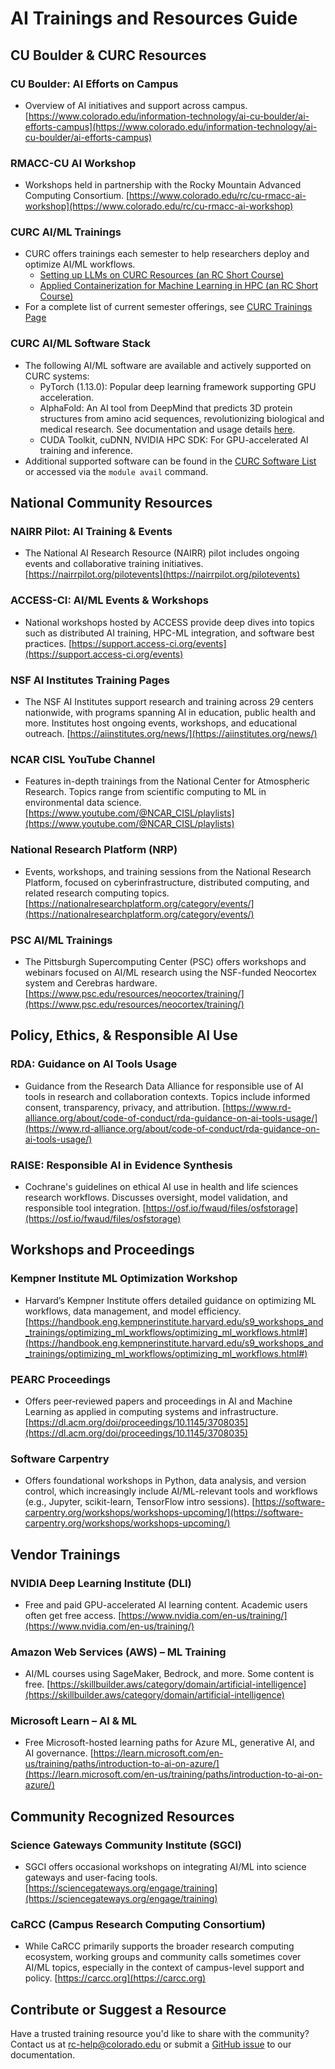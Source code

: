 # AI Trainings and Resources Guide

## CU Boulder & CURC Resources

### CU Boulder: AI Efforts on Campus
- Overview of AI initiatives and support across campus. [https://www.colorado.edu/information-technology/ai-cu-boulder/ai-efforts-campus](https://www.colorado.edu/information-technology/ai-cu-boulder/ai-efforts-campus)
### RMACC-CU AI Workshop
- Workshops held in partnership with the Rocky Mountain Advanced Computing Consortium. [https://www.colorado.edu/rc/cu-rmacc-ai-workshop](https://www.colorado.edu/rc/cu-rmacc-ai-workshop)
### CURC AI/ML Trainings
- CURC offers trainings each semester to help researchers deploy and optimize AI/ML workflows.
    * [Setting up LLMs on CURC Resources (an RC Short Course)](https://github.com/ResearchComputing/setting_up_llms_on_curc_resources_rc_short_course)
    * [Applied Containerization for Machine Learning in HPC (an RC Short Course)](https://colorado.libcal.com/calendar/events/contain)
- For a complete list of current semester offerings, see [CURC Trainings Page](../getting_started/current-sem-trainings.md)
### CURC AI/ML Software Stack
- The following AI/ML software are available and actively supported on CURC systems:
    * PyTorch (1.13.0): Popular deep learning framework supporting GPU acceleration.
    * AlphaFold: An AI tool from DeepMind that predicts 3D protein structures from amino acid sequences, revolutionizing biological and medical research. See documentation and usage details [here](../software/alphafold.md). 
    * CUDA Toolkit, cuDNN, NVIDIA HPC SDK: For GPU-accelerated AI training and inference.
- Additional supported software can be found in the [CURC Software List](../software/curc_provided_software.md) or accessed via the `module avail` command.

## National Community Resources

### NAIRR Pilot: AI Training & Events
- The National AI Research Resource (NAIRR) pilot includes ongoing events and collaborative training initiatives. [https://nairrpilot.org/pilotevents](https://nairrpilot.org/pilotevents)
### ACCESS-CI: AI/ML Events & Workshops
- National workshops hosted by ACCESS provide deep dives into topics such as distributed AI training, HPC-ML integration, and software best practices. [https://support.access-ci.org/events](https://support.access-ci.org/events)
### NSF AI Institutes Training Pages
- The NSF AI Institutes support research and training across 29 centers nationwide, with programs spanning AI in education, public health and more. Institutes host ongoing events, workshops, and educational outreach. [https://aiinstitutes.org/news/](https://aiinstitutes.org/news/)
### NCAR CISL YouTube Channel
- Features in-depth trainings from the National Center for Atmospheric Research. Topics range from scientific computing to ML in environmental data science. [https://www.youtube.com/@NCAR_CISL/playlists](https://www.youtube.com/@NCAR_CISL/playlists)
### National Research Platform (NRP)
- Events, workshops, and training sessions from the National Research Platform, focused on cyberinfrastructure, distributed computing, and related research computing topics. [https://nationalresearchplatform.org/category/events/](https://nationalresearchplatform.org/category/events/)
### PSC AI/ML Trainings
- The Pittsburgh Supercomputing Center (PSC) offers workshops and webinars focused on AI/ML research using the NSF-funded Neocortex system and Cerebras hardware. [https://www.psc.edu/resources/neocortex/training/](https://www.psc.edu/resources/neocortex/training/)

## Policy, Ethics, & Responsible AI Use

### RDA: Guidance on AI Tools Usage
- Guidance from the Research Data Alliance for responsible use of AI tools in research and collaboration contexts. Topics include informed consent, transparency, privacy, and attribution. [https://www.rd-alliance.org/about/code-of-conduct/rda-guidance-on-ai-tools-usage/](https://www.rd-alliance.org/about/code-of-conduct/rda-guidance-on-ai-tools-usage/)
### RAISE: Responsible AI in Evidence Synthesis
- Cochrane's guidelines on ethical AI use in health and life sciences research workflows. Discusses oversight, model validation, and responsible tool integration. [https://osf.io/fwaud/files/osfstorage](https://osf.io/fwaud/files/osfstorage)

## Workshops and Proceedings

### Kempner Institute ML Optimization Workshop
- Harvard’s Kempner Institute offers detailed guidance on optimizing ML workflows, data management, and model efficiency. [https://handbook.eng.kempnerinstitute.harvard.edu/s9_workshops_and_trainings/optimizing_ml_workflows/optimizing_ml_workflows.html#](https://handbook.eng.kempnerinstitute.harvard.edu/s9_workshops_and_trainings/optimizing_ml_workflows/optimizing_ml_workflows.html#)
### PEARC Proceedings
- Offers peer‐reviewed papers and proceedings in AI and Machine Learning as applied in computing systems and infrastructure. [https://dl.acm.org/doi/proceedings/10.1145/3708035](https://dl.acm.org/doi/proceedings/10.1145/3708035)
### Software Carpentry
- Offers foundational workshops in Python, data analysis, and version control, which increasingly include AI/ML-relevant tools and workflows (e.g., Jupyter, scikit-learn, TensorFlow intro sessions). [https://software-carpentry.org/workshops/workshops-upcoming/](https://software-carpentry.org/workshops/workshops-upcoming/)

## Vendor Trainings

### NVIDIA Deep Learning Institute (DLI)
- Free and paid GPU-accelerated AI learning content. Academic users often get free access. 
[https://www.nvidia.com/en-us/training/](https://www.nvidia.com/en-us/training/)
### Amazon Web Services (AWS) – ML Training
- AI/ML courses using SageMaker, Bedrock, and more. Some content is free. 
[https://skillbuilder.aws/category/domain/artificial-intelligence](https://skillbuilder.aws/category/domain/artificial-intelligence)
### Microsoft Learn – AI & ML
- Free Microsoft-hosted learning paths for Azure ML, generative AI, and AI governance. 
[https://learn.microsoft.com/en-us/training/paths/introduction-to-ai-on-azure/](https://learn.microsoft.com/en-us/training/paths/introduction-to-ai-on-azure/)

## Community Recognized Resources

### Science Gateways Community Institute (SGCI)
- SGCI offers occasional workshops on integrating AI/ML into science gateways and user-facing tools. [https://sciencegateways.org/engage/training](https://sciencegateways.org/engage/training) 
### CaRCC (Campus Research Computing Consortium) 
- While CaRCC primarily supports the broader research computing ecosystem, working groups and community calls sometimes cover AI/ML topics, especially in the context of campus-level support and policy. [https://carcc.org](https://carcc.org)

## Contribute or Suggest a Resource
Have a trusted training resource you'd like to share with the community?
Contact us at <rc-help@colorado.edu> or submit a [GitHub issue](https://github.com/ResearchComputing/Documentation/issues) to our documentation.